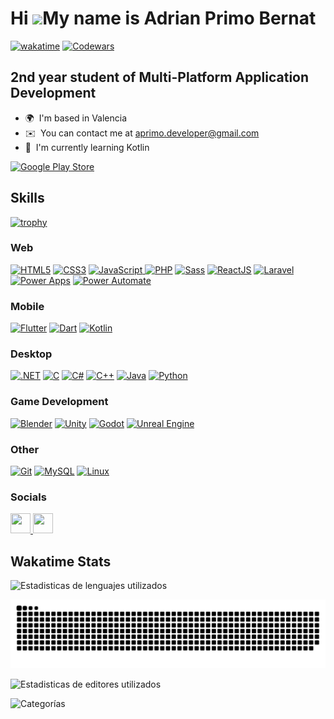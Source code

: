 Hi ![](https://user-images.githubusercontent.com/18350557/176309783-0785949b-9127-417c-8b55-ab5a4333674e.gif)My name is Adrian Primo Bernat
=============================
[![wakatime](https://wakatime.com/badge/user/90f48023-a4b3-46db-a768-5df0bf02bac6.svg)](https://wakatime.com/@90f48023-a4b3-46db-a768-5df0bf02bac6)
[![Codewars](https://www.codewars.com/users/ELadrimonos/badges/micro)](https://www.codewars.com/users/ELadrimonos)

2nd year student of Multi-Platform Application Development
--------------------------------------------------

* 🌍  I'm based in Valencia
* ✉️  You can contact me at [aprimo.developer@gmail.com](mailto:aprimo,developer@gmail.com)
* 🧠  I'm currently learning Kotlin

<a href="https://play.google.com/store/apps/developer?id=Adri%C3%A1n+Primo+Bernat">
<img width="150px" src="https://upload.wikimedia.org/wikipedia/commons/thumb/7/78/Google_Play_Store_badge_EN.svg/2560px-Google_Play_Store_badge_EN.svg.png" alt="Google Play Store">
</a>

## Skills

[![trophy](https://github-profile-trophy.vercel.app/?username=ELadrimonos&no-bg=true&no-frame=true&theme=onedark)](https://github.com/ryo-ma/github-profile-trophy)

### Web
<p align="left">
  <a href="https://developer.mozilla.org/en-US/docs/Glossary/HTML5" target="_blank" rel="noreferrer"><img src="https://raw.githubusercontent.com/danielcranney/readme-generator/main/public/icons/skills/html5-colored.svg" width="36" height="36" alt="HTML5" /></a>
  <a href="https://www.w3.org/TR/CSS/#css" target="_blank" rel="noreferrer"><img src="https://raw.githubusercontent.com/danielcranney/readme-generator/main/public/icons/skills/css3-colored.svg" width="36" height="36" alt="CSS3" /></a>
  <a href="https://developer.mozilla.org/en-US/docs/Web/JavaScript" target="_blank" rel="noreferrer"><img src="https://raw.githubusercontent.com/danielcranney/readme-generator/main/public/icons/skills/javascript-colored.svg" width="36" height="36" alt="JavaScript" /</a>
  <a href="https://www.php.net/" target="_blank" rel="noreferrer"><img src="https://raw.githubusercontent.com/danielcranney/readme-generator/main/public/icons/skills/php-colored.svg" width="36" height="36" alt="PHP" /></a>
  <a href="https://sass-lang.com/" target="_blank" rel="noreferrer"><img src="https://raw.githubusercontent.com/danielcranney/readme-generator/main/public/icons/skills/sass-colored.svg" width="36" height="36" alt="Sass" /></a>
  <a href="https://react.dev" target="_blank" rel="noreferrer"><img src="https://cdn4.iconfinder.com/data/icons/logos-3/600/React.js_logo-512.png" width="36" height="36" alt="ReactJS" /></a>
  <a href="https://laravel.com/" target="_blank" rel="noreferrer"><img src="https://raw.githubusercontent.com/danielcranney/readme-generator/main/public/icons/skills/laravel-colored.svg" width="36" height="36" alt="Laravel" /></a>
  <a href="https://www.microsoft.com/en/power-platform/products/power-apps/free?ef_id=_k_Cj0KCQjw5cOwBhCiARIsAJ5njuYgSK4JVEDiF47wzK_RENugswM6R1b_tl41sfJq4X95ZA5rgMY8Zc8aAoevEALw_wcB_k_&OCID=AIDcmmbsvlkrlx_SEM__k_Cj0KCQjw5cOwBhCiARIsAJ5njuYgSK4JVEDiF47wzK_RENugswM6R1b_tl41sfJq4X95ZA5rgMY8Zc8aAoevEALw_wcB_k_&gad_source=1&gclid=Cj0KCQjw5cOwBhCiARIsAJ5njuYgSK4JVEDiF47wzK_RENugswM6R1b_tl41sfJq4X95ZA5rgMY8Zc8aAoevEALw_wcB" target="_blank" rel="noreferrer"><img src="https://store-images.s-microsoft.com/image/apps.47429.13795821674373682.42a749e2-3ed9-43c6-88ec-0045278b4e49.44c95864-02a2-4f02-b16e-5b92d03974a1?h=464" width="36" height="36" alt="Power Apps" /></a>
  <a href="https://www.microsoft.com/en/power-platform/products/power-automate?ef_id=_k_Cj0KCQjw5cOwBhCiARIsAJ5njuYJty0sFduTdo-aJiv_hDVT4uJ5WUuiUvJQ74wXHrBADWOm9TfiArQaAsXcEALw_wcB_k_&OCID=AIDcmmfleyxstm_SEM__k_Cj0KCQjw5cOwBhCiARIsAJ5njuYJty0sFduTdo-aJiv_hDVT4uJ5WUuiUvJQ74wXHrBADWOm9TfiArQaAsXcEALw_wcB_k_&gad_source=1&gclid=Cj0KCQjw5cOwBhCiARIsAJ5njuYJty0sFduTdo-aJiv_hDVT4uJ5WUuiUvJQ74wXHrBADWOm9TfiArQaAsXcEALw_wcB&market=af" target="_blank" rel="noreferrer"><img src="https://www.northware.mx/wp-content/uploads/2022/09/northware-microsoft-power-automate-logo.png" width="36" height="36" alt="Power Automate" /></a>
</p>

### Mobile

<p align="left">
  <a href="https://flutter.dev" target="_blank" rel="noreferrer"><img src="https://upload.wikimedia.org/wikipedia/commons/thumb/7/79/Flutter_logo.svg/2048px-Flutter_logo.svg.png" width="36" height="36" alt="Flutter" /></a>
  <a href="https://dart.dev" target="_blank" rel="noreferrer"><img src="https://upload.wikimedia.org/wikipedia/commons/7/7e/Dart-logo.png" width="36" height="36" alt="Dart" /></a>
  <a href="https://kotlinlang.org" target="_blank" rel="noreferrer"><img src="https://upload.wikimedia.org/wikipedia/commons/thumb/3/37/Kotlin_Icon_2021.svg/1200px-Kotlin_Icon_2021.svg.png" width="36" height="36" alt="Kotlin" /></a>
</p>

### Desktop

<p align="left">
  <a href="https://dotnet.microsoft.com/en-us/" target="_blank" rel="noreferrer"><img src="https://upload.wikimedia.org/wikipedia/commons/thumb/7/7d/Microsoft_.NET_logo.svg/480px-Microsoft_.NET_logo.svg.png" width="36" height="36" alt=".NET" /></a>
  <a href="https://docs.microsoft.com/en-us/cpp/?view=msvc-170" target="_blank" rel="noreferrer"><img src="https://raw.githubusercontent.com/danielcranney/readme-generator/main/public/icons/skills/c-colored.svg" width="36" height="36" alt="C" /></a>
  <a href="https://docs.microsoft.com/en-us/dotnet/csharp/" target="_blank" rel="noreferrer"><img src="https://raw.githubusercontent.com/danielcranney/readme-generator/main/public/icons/skills/csharp-colored.svg" width="36" height="36" alt="C#" /></a>
  <a href="https://docs.microsoft.com/en-us/cpp/?view=msvc-170" target="_blank" rel="noreferrer"><img src="https://raw.githubusercontent.com/danielcranney/readme-generator/main/public/icons/skills/cplusplus-colored.svg" width="36" height="36" alt="C++" /></a>
  <a href="https://www.oracle.com/java/" target="_blank" rel="noreferrer"><img src="https://raw.githubusercontent.com/danielcranney/readme-generator/main/public/icons/skills/java-colored.svg" width="36" height="36" alt="Java" /></a>
  <a href="https://www.python.org/" target="_blank" rel="noreferrer"><img src="https://raw.githubusercontent.com/danielcranney/readme-generator/main/public/icons/skills/python-colored.svg" width="36" height="36" alt="Python" /></a>
</p>

### Game Development

<p align="left">
  <a href="https://www.blender.org/" target="_blank" rel="noreferrer"><img src="https://raw.githubusercontent.com/danielcranney/readme-generator/main/public/icons/skills/blender-colored.svg" width="36" height="36" alt="Blender" /></a>
  <a href="https://www.unity.com" target="_blank" rel="noreferrer"><img src="https://seeklogo.com/images/U/unity-logo-988A22E703-seeklogo.com.png" width="36" height="36" alt="Unity" /></a>
  <a href="https://godotengine.org" target="_blank" rel="noreferrer"><img src="https://upload.wikimedia.org/wikipedia/commons/thumb/6/6a/Godot_icon.svg/1200px-Godot_icon.svg.png" width="36" height="36" alt="Godot" /></a>
  <a href="https://www.unrealengine.com/en-US/unreal-engine-5" target="_blank" rel="noreferrer"><img src="https://www.atpress.ne.jp/releases/72731/img_72731_1.jpg" width="36" height="36" alt="Unreal Engine" /></a>
</p>

### Other

<p align="left">
  <a href="https://git-scm.com/" target="_blank" rel="noreferrer"><img src="https://raw.githubusercontent.com/danielcranney/readme-generator/main/public/icons/skills/git-colored.svg" width="36" height="36" alt="Git" /></a>
  <a href="https://www.mysql.com/" target="_blank" rel="noreferrer"><img src="https://raw.githubusercontent.com/danielcranney/readme-generator/main/public/icons/skills/mysql-colored.svg" width="36" height="36" alt="MySQL" /></a>
  <a href="https://www.linux.org" target="_blank" rel="noreferrer"><img src="https://raw.githubusercontent.com/danielcranney/readme-generator/main/public/icons/skills/linux-colored.svg" width="36" height="36" alt="Linux" /></a>
</p>

### Socials

<p align="left"> <a href="https://www.github.com/ELadrimono" target="_blank" rel="noreferrer"> <picture> <source media="(prefers-color-scheme: dark)" srcset="https://raw.githubusercontent.com/danielcranney/readme-generator/main/public/icons/socials/github-dark.svg" /> <source media="(prefers-color-scheme: light)" srcset="https://raw.githubusercontent.com/danielcranney/readme-generator/main/public/icons/socials/github.svg" /> <img src="https://raw.githubusercontent.com/danielcranney/readme-generator/main/public/icons/socials/github.svg" width="32" height="32" /> </picture> </a> <a href="https://www.linkedin.com/in/adrián-primo-bernat-95b7a1231/" target="_blank" rel="noreferrer"> <picture> <source media="(prefers-color-scheme: dark)" srcset="https://raw.githubusercontent.com/danielcranney/readme-generator/main/public/icons/socials/linkedin-dark.svg" /> <source media="(prefers-color-scheme: light)" srcset="https://raw.githubusercontent.com/danielcranney/readme-generator/main/public/icons/socials/linkedin.svg" /> <img src="https://raw.githubusercontent.com/danielcranney/readme-generator/main/public/icons/socials/linkedin.svg" width="32" height="32" /></picture> </a></p>


Wakatime Stats
--------------------------------------------------
![Estadisticas de lenguajes utilizados](https://wakatime.com/share/@ELadrimonos/dadfeef6-bb59-461b-87bc-a8a929772fcb.svg)

![Snake commits](https://raw.githubusercontent.com/platane/snk/output/github-contribution-grid-snake-dark.svg)

![Estadisticas de editores utilizados](https://wakatime.com/share/@ELadrimonos/6fbe5b7c-9116-4b21-b2d9-4e85a8b957bd.svg)

![Categorías](https://wakatime.com/share/@ELadrimonos/cb088b33-cc5b-49d9-828e-6d8e950165e1.svg)
